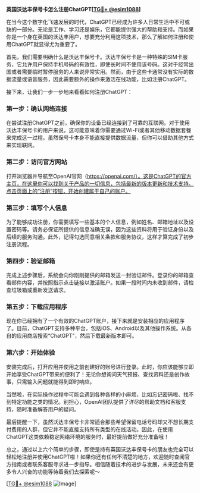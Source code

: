 **英国沃达丰保号卡怎么注册ChatGPT[[TG💪+ @esim1088](https://t.me/s/esim1088)]**

在当今这个数字化飞速发展的时代，ChatGPT已经成为许多人日常生活中不可或缺的一部分。无论是工作、学习还是娱乐，它都能提供强大的帮助和支持。而如果你是一个身在英国的沃达丰用户，想要充分利用这项技术，那么了解如何注册和使用ChatGPT就显得尤为重要了。

首先，我们需要明确什么是沃达丰保号卡。沃达丰保号卡是一种特殊的SIM卡服务，它允许用户保持手机号码的有效性，即使长时间不使用该号码。这对于经常出国或者需要临时暂停服务的人来说非常实用。然而，由于这些卡通常没有实际的数据流量或语音服务，因此需要额外的操作来激活在线功能，比如注册ChatGPT。

接下来，让我们一步一步地来看看如何注册ChatGPT：

### 第一步：确认网络连接

在尝试注册ChatGPT之前，确保你的设备已经连接到了可靠的互联网。对于使用沃达丰保号卡的用户来说，这可能意味着你需要通过Wi-Fi或者其他移动数据套餐来完成这一过程。虽然保号卡本身不能直接提供数据流量，但你可以借助其他方式来实现联网。

### 第二步：访问官方网站

打开浏览器并导航至OpenAI官网（https://openai.com/）。这是ChatGPT的官方主页，在这里你可以找到关于产品的一切信息，包括最新的版本更新和技术支持。点击页面上的“注册”按钮，开始创建属于自己的账户。

### 第三步：填写个人信息

为了能够成功注册，你需要填写一些基本的个人信息，例如姓名、邮箱地址以及设置密码等。请务必保证所提供的信息准确无误，因为这些资料将用于验证身份以及后续的服务沟通。此外，记得勾选同意相关条款和服务协议，这样才算完成了初步注册流程。

### 第四步：验证邮箱

完成上述步骤后，系统会向你刚刚提供的邮箱发送一封验证邮件。登录你的邮箱查看邮件内容，并按照指示点击链接以激活账户。如果一段时间内未收到邮件，请检查垃圾箱或重新发送请求。

### 第五步：下载应用程序

现在你已经拥有了一个有效的ChatGPT账户，接下来就是安装相应的应用程序了。目前，ChatGPT支持多种平台，包括iOS、Android以及其他操作系统。从各自的应用商店搜索“ChatGPT”，然后下载最新版本即可。

### 第六步：开始体验

安装完成后，打开应用并使用之前创建好的账号进行登录。此时，你应该能够立即开始享受ChatGPT带来的便利了！无论你想询问天气预报、查找资料还是创作故事，只需输入问题就能得到即时响应。

当然啦，在实际操作过程中可能会遇到各种各样的小麻烦，比如忘记密码啦、找不到特定功能之类的情况。别担心，OpenAI团队提供了详尽的帮助文档和客服支持，随时准备解答用户的疑问。

最后提醒一下，虽然沃达丰保号卡非常适合那些希望保留电话号码却又不想长期支付费用的人群，但它并不能直接支持所有类型的在线活动。因此，在使用ChatGPT这类依赖稳定网络环境的服务时，最好提前做好充分准备哦！

总之，通过以上六个简单的步骤，即使是持有英国沃达丰保号卡的朋友也完全可以轻松地注册并使用ChatGPT啦！如果你还有任何不清楚的地方，欢迎随时查阅官方指南或者联系客服寻求进一步指导。相信随着技术的进步与发展，未来还会有更多令人兴奋的功能等待着我们去探索呢～

[[TG💪+ @esim1088](https://t.me/s/esim1088) ![Image](https://i.postimg.cc/4NQfJmqS/Snipaste-2025-05-13-00-14-12.png)]